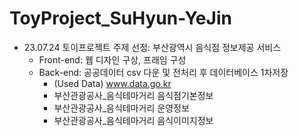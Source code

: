 # ToyProject_SuHyun-YeJin
- 23.07.24 토이프로젝트 주제 선정: 부산광역시 음식점 정보제공 서비스
  * Front-end: 웹 디자인 구상, 프래임 구성
  * Back-end: 공공데이터 csv 다운 및 전처리 후 데이터베이스 1차저장
    * (Used Data) www.data.go.kr
    - 부산관광공사_음식테마거리 음식점기본정보
    - 부산관광공사_음식테마거리 운영정보
    - 부산관광공사_음식테마거리 음식이미지정보